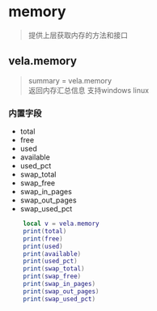 # memory
> 提供上层获取内存的方法和接口


## vela.memory
> summary = vela.memory <br />
> 返回内存汇总信息 支持windows linux

### 内置字段
- total
- free
- used
- available
- used_pct
- swap_total
- swap_free
- swap_in_pages
- swap_out_pages
- swap_used_pct

```lua
    local v = vela.memory
    print(total)
    print(free)
    print(used)
    print(available)
    print(used_pct)
    print(swap_total)
    print(swap_free)
    print(swap_in_pages)
    print(swap_out_pages)
    print(swap_used_pct)
```